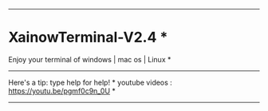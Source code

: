 *************************************************
# XainowTerminal-V2.4                           *
Enjoy your terminal of windows | mac os | Linux *
*************************************************
Here's a tip: type help for help!               *
youtube videos : https://youtu.be/pgmf0c9n_0U   *    
*************************************************

